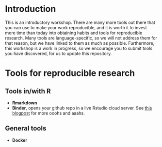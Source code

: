 # Introduction

This is an introductory workshop. There are many more tools out there that you can use to make your work reproducible, and it is worth it to invest more time than today into obtaining habits and tools for reproducible research. Many tools are language-specific, so we will not address them for that reason, but we have linked to them as much as possible. Furthermore, this workshop is a work in progress, so we encourage you to submit tools you have discovered, for us to update this repository.




# Tools for reproducible research


## Tools in/with R

- **Rmarkdown**
- **Binder**, opens your github repo in a live Rstudio cloud server. See [this blogpost](https://kbroman.org/blog/2019/02/18/omg_binder/) for more ooohs and aaahs.


## General tools
- **Docker**
